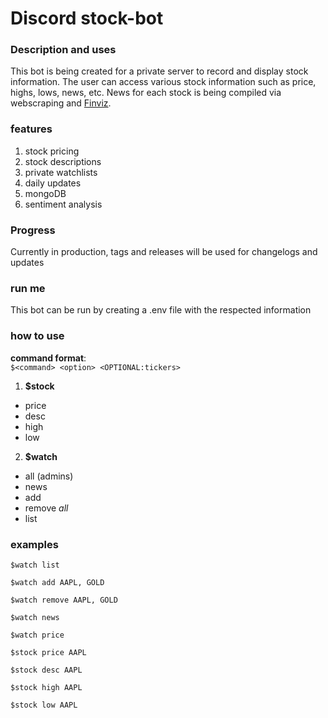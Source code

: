 # Discord stock-bot

### Description and uses
This bot is being created for a private server to record and display stock information. The user can access various stock information such as price, highs, lows, news, etc. News for each stock is being compiled via webscraping and [Finviz](https://finviz.com/).

### features
1. stock pricing
2. stock descriptions
3. private watchlists
4. daily updates
5. mongoDB
6. sentiment analysis

### Progress
Currently in production, tags and releases will be used for changelogs and updates

### run me
This bot can be run by creating a .env file with the respected information

### how to use
**command format**:\
```$<command> <option> <OPTIONAL:tickers>```
1. **$stock**
  - price
  - desc
  - high
  - low
2. **$watch**
  - all (admins)
  - news
  - add
  - remove *all*
  - list
  
### examples
```
$watch list
```
```
$watch add AAPL, GOLD
```
```
$watch remove AAPL, GOLD
```
```
$watch news
```
```
$watch price
```
```
$stock price AAPL
```
```
$stock desc AAPL
```
```
$stock high AAPL
```
```
$stock low AAPL
```
